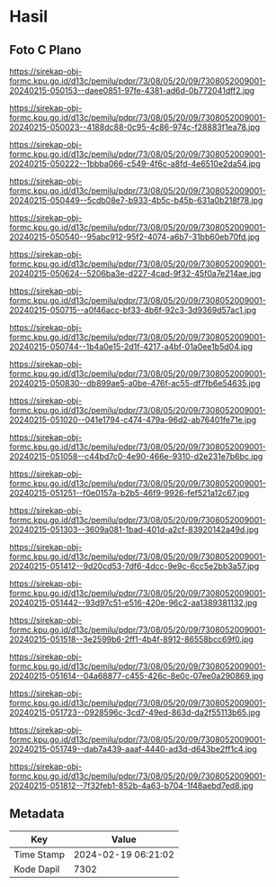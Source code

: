 # Hasil

## Foto C Plano

https://sirekap-obj-formc.kpu.go.id/d13c/pemilu/pdpr/73/08/05/20/09/7308052009001-20240215-050153--daee0851-97fe-4381-ad6d-0b772041dff2.jpg

https://sirekap-obj-formc.kpu.go.id/d13c/pemilu/pdpr/73/08/05/20/09/7308052009001-20240215-050023--4188dc88-0c95-4c86-974c-f28883f1ea78.jpg

https://sirekap-obj-formc.kpu.go.id/d13c/pemilu/pdpr/73/08/05/20/09/7308052009001-20240215-050222--1bbba066-c549-4f6c-a8fd-4e6510e2da54.jpg

https://sirekap-obj-formc.kpu.go.id/d13c/pemilu/pdpr/73/08/05/20/09/7308052009001-20240215-050449--5cdb08e7-b933-4b5c-b45b-631a0b218f78.jpg

https://sirekap-obj-formc.kpu.go.id/d13c/pemilu/pdpr/73/08/05/20/09/7308052009001-20240215-050540--95abc912-95f2-4074-a6b7-31bb60eb70fd.jpg

https://sirekap-obj-formc.kpu.go.id/d13c/pemilu/pdpr/73/08/05/20/09/7308052009001-20240215-050624--5206ba3e-d227-4cad-9f32-45f0a7e214ae.jpg

https://sirekap-obj-formc.kpu.go.id/d13c/pemilu/pdpr/73/08/05/20/09/7308052009001-20240215-050715--a0f46acc-bf33-4b6f-92c3-3d9369d57ac1.jpg

https://sirekap-obj-formc.kpu.go.id/d13c/pemilu/pdpr/73/08/05/20/09/7308052009001-20240215-050744--1b4a0e15-2d1f-4217-a4bf-01a0ee1b5d04.jpg

https://sirekap-obj-formc.kpu.go.id/d13c/pemilu/pdpr/73/08/05/20/09/7308052009001-20240215-050830--db899ae5-a0be-476f-ac55-df7fb6e54635.jpg

https://sirekap-obj-formc.kpu.go.id/d13c/pemilu/pdpr/73/08/05/20/09/7308052009001-20240215-051020--041e1794-c474-479a-96d2-ab76401fe71e.jpg

https://sirekap-obj-formc.kpu.go.id/d13c/pemilu/pdpr/73/08/05/20/09/7308052009001-20240215-051058--c44bd7c0-4e90-466e-9310-d2e231e7b6bc.jpg

https://sirekap-obj-formc.kpu.go.id/d13c/pemilu/pdpr/73/08/05/20/09/7308052009001-20240215-051251--f0e0157a-b2b5-46f9-9926-fef521a12c67.jpg

https://sirekap-obj-formc.kpu.go.id/d13c/pemilu/pdpr/73/08/05/20/09/7308052009001-20240215-051303--3609a081-1bad-401d-a2cf-83920142a49d.jpg

https://sirekap-obj-formc.kpu.go.id/d13c/pemilu/pdpr/73/08/05/20/09/7308052009001-20240215-051412--9d20cd53-7df6-4dcc-9e9c-6cc5e2bb3a57.jpg

https://sirekap-obj-formc.kpu.go.id/d13c/pemilu/pdpr/73/08/05/20/09/7308052009001-20240215-051442--93d97c51-e516-420e-96c2-aa1389381132.jpg

https://sirekap-obj-formc.kpu.go.id/d13c/pemilu/pdpr/73/08/05/20/09/7308052009001-20240215-051518--3e2599b6-2ff1-4b4f-8912-86558bcc69f0.jpg

https://sirekap-obj-formc.kpu.go.id/d13c/pemilu/pdpr/73/08/05/20/09/7308052009001-20240215-051614--04a68877-c455-426c-8e0c-07ee0a290869.jpg

https://sirekap-obj-formc.kpu.go.id/d13c/pemilu/pdpr/73/08/05/20/09/7308052009001-20240215-051723--0928596c-3cd7-49ed-863d-da2f55113b65.jpg

https://sirekap-obj-formc.kpu.go.id/d13c/pemilu/pdpr/73/08/05/20/09/7308052009001-20240215-051749--dab7a439-aaaf-4440-ad3d-d643be2ff1c4.jpg

https://sirekap-obj-formc.kpu.go.id/d13c/pemilu/pdpr/73/08/05/20/09/7308052009001-20240215-051812--7f32feb1-852b-4a63-b704-1f48aebd7ed8.jpg


## Metadata

| Key        | Value               |
| ---------- | ------------------- |
| Time Stamp | 2024-02-19 06:21:02 |
| Kode Dapil | 7302                |



